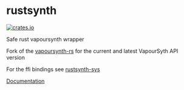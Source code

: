 # rustsynth

[![crates.io](https://img.shields.io/crates/v/rustsynth.svg)](https://crates.io/crates/rustsynth)

Safe rust vapoursynth wrapper

Fork of the [vapoursynth-rs](https://github.com/YaLTeR/vapoursynth-rs) for the current and latest VapourSyth API version

For the ffi bindings see [rustsynth-sys](https://github.com/animafps/rustsynth/tree/main/rustsynth-sys)

[Documentation](https://docs.rs/rustsynth)